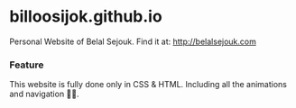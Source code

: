 # billoosijok.github.io
Personal Website of Belal Sejouk. Find it at: http://belalsejouk.com

### Feature
This website is fully done only in CSS & HTML. Including all the animations and navigation 🙂🎉.
